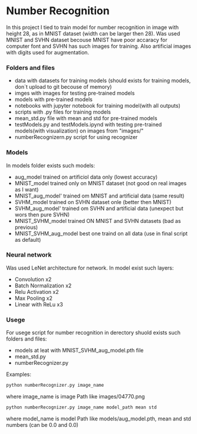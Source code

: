 # Number Recognition
In this project I tied to train model for number recognition in image with height 28, as in MNIST dataset (width can be larger then 28).
Was used MNIST and SVHN dataset becouse MNIST have poor accaracy for computer font and SVHN has such images for training. Also artificial images with digits used for augmentation.
### Folders and files
* data with datasets for training models (should exists for training models, don`t upload to git becouse of memory)
* imges with images for testing pre-trained models
* models with pre-trained models
* notebooks with jupyter notebook for training model(with all outputs)
* scripts with .py files for training models
* mean_std.py file with mean and std for pre-trained models
* testModels.py and testModels.ipynd with testing pre-trained models(with visualization) on images from "images/"
* numberRecognizern.py script for using recognizer
### Models
In models folder exists such models:
- aug_model trained on artificiol data only (lowest accuracy)
- MNIST_model trained only on MNIST dataset (not good on real images as I want)
- MNIST_aug_model' trained om MNIST and artificial data (same result)
- SVHM_model trained on SVHN dataset onle (better then MNIST)
- SVHM_aug_model' trained om SVHN and artificial data (unexpect but wors then pure SVHN)
- MNIST_SVHM_model trained ON MNIST and SVHN datasets (bad as previous)
- MNIST_SVHM_aug_model best one traind on all data (use in final script as default)
### Neural network
Was used LeNet architecture for network. In model exist such layers:
* Convolution x2
* Batch Normalization x2
* Relu Activation x2
* Max Pooling x2
* Linear with ReLu x3
### Usege
For usege script for number recognition in derectory shuold exists such folders and files:
* models at leat with MNIST_SVHM_aug_model.pth file
* mean_std.py
* numberRecognizer.py

Examples:
```python
python numberRecognizer.py image_name
```
where image_name is image Path like images/04770.png
```python
python numberRecognizer.py image_name model_path mean std
```
where model_name is model Path like models/aug_model.pth, mean and std numbers (can be 0.0 and 0.0)

